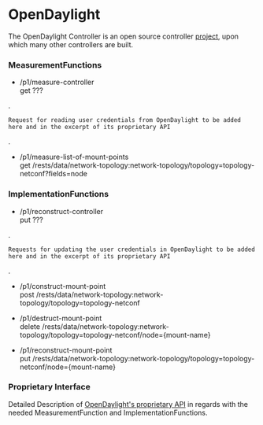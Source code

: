 # OpenDaylight  

The OpenDaylight Controller is an open source controller [project](https://www.opendaylight.org/), upon which many other controllers are built.  


### MeasurementFunctions  

- /p1/measure-controller  
  get ???

.  

    Request for reading user credentials from OpenDaylight to be added here and in the excerpt of its proprietary API

.

- /p1/measure-list-of-mount-points  
  get /rests/data/network-topology:network-topology/topology=topology-netconf?fields=node  


### ImplementationFunctions  

- /p1/reconstruct-controller  
  put ???

.  

    Requests for updating the user credentials in OpenDaylight to be added here and in the excerpt of its proprietary API

.

- /p1/construct-mount-point  
  post /rests/data/network-topology:network-topology/topology=topology-netconf  

- /p1/destruct-mount-point  
  delete /rests/data/network-topology:network-topology/topology=topology-netconf/node={mount-name}  

- /p1/reconstruct-mount-point  
  put /rests/data/network-topology:network-topology/topology=topology-netconf/node={mount-name}  


### Proprietary Interface  

Detailed Description of [OpenDaylight's proprietary API](./OpenDaylight.yaml) in regards with the needed MeasurementFunction and ImplementationFunctions.  
